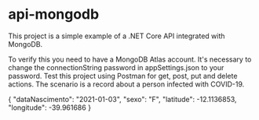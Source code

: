 # api-mongodb
This project is a simple example of a .NET Core API integrated with MongoDB.


To verify this you need to have a MongoDB Atlas account. It's necessary to change the connectionString password in appSettings.json to your password.
Test this project using Postman for get, post, put and delete actions. The scenario is a record about a person infected with COVID-19.

{
    "dataNascimento": "2021-01-03",
    "sexo": "F",
    "latitude": -12.1136853,
    "longitude": -39.961686
}
